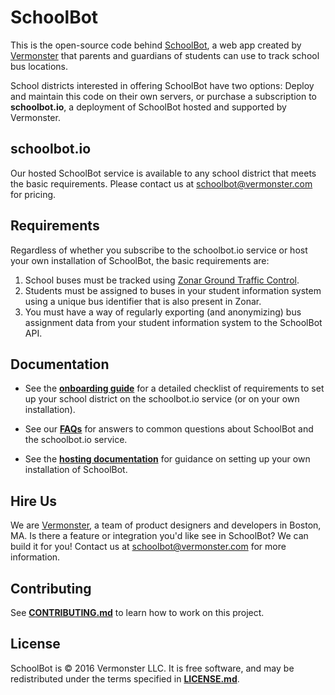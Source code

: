 # SchoolBot

This is the open-source code behind [SchoolBot](https://schoolbot.io), a web app
created by [Vermonster](http://www.vermonster.com) that parents and guardians of
students can use to track school bus locations.

School districts interested in offering SchoolBot have two options: Deploy and
maintain this code on their own servers, or purchase a subscription to
**schoolbot.io**, a deployment of SchoolBot hosted and supported by Vermonster.

## schoolbot.io

Our hosted SchoolBot service is available to any school district that meets the
basic requirements. Please contact us at <schoolbot@vermonster.com> for pricing.

## Requirements

Regardless of whether you subscribe to the schoolbot.io service or host your own
installation of SchoolBot, the basic requirements are:

1. School buses must be tracked using [Zonar Ground Traffic Control][zonargtc].
2. Students must be assigned to buses in your student information system using
   a unique bus identifier that is also present in Zonar.
3. You must have a way of regularly exporting (and anonymizing) bus assignment
   data from your student information system to the SchoolBot API.

[zonargtc]: http://www.zonarsystems.com/solutions/ground-traffic-control/

## Documentation

* See the **[onboarding guide](doc/onboarding.md)** for a detailed checklist of
  requirements to set up your school district on the schoolbot.io service (or on
  your own installation).

* See our **[FAQs](doc/faqs.md)** for answers to common questions about
  SchoolBot and the schoolbot.io service.

* See the **[hosting documentation](doc/hosting.md)** for guidance on setting
  up your own installation of SchoolBot.

## Hire Us

We are [Vermonster](http://www.vermonster.com), a team of product designers and
developers in Boston, MA. Is there a feature or integration you'd like see in
SchoolBot? We can build it for you! Contact us at <schoolbot@vermonster.com> for
more information.

## Contributing

See **[CONTRIBUTING.md](CONTRIBUTING.md)** to learn how to work on this project.

## License

SchoolBot is © 2016 Vermonster LLC. It is free software, and may be
redistributed under the terms specified in **[LICENSE.md](LICENSE.md)**.
